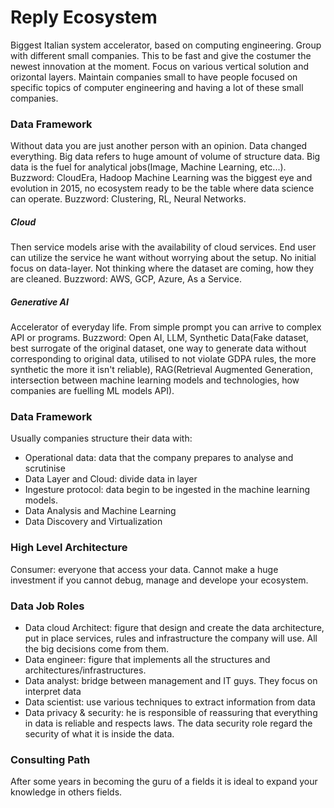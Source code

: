 # Reply Ecosystem
Biggest Italian system accelerator, based on computing engineering. Group with different small companies. This to be fast and give the costumer the newest innovation at the moment. Focus on various vertical solution and orizontal layers. Maintain companies small to have people focused on specific topics of computer engineering and having a lot of these small companies.
### Data Framework
Without data you are just another person with an opinion.
Data changed everything. Big data refers to huge amount of volume of structure data. Big data is the fuel for analytical jobs(Image, Machine Learning, etc...).
Buzzword: CloudEra, Hadoop
Machine Learning was the biggest eye and evolution in 2015, no ecosystem ready to be the table where data science can operate.
Buzzword: Clustering, RL, Neural Networks.
##### Cloud 
Then service models arise with the availability of cloud services. End user can utilize the service he want without worrying about the setup. No initial focus on data-layer. Not thinking where the dataset are coming, how they are cleaned. 
Buzzword: AWS, GCP, Azure, As a Service.
##### Generative AI
Accelerator of everyday life. From simple prompt you can arrive to complex API or programs.
Buzzword: Open AI, LLM, Synthetic Data(Fake dataset, best surrogate of the original dataset, one way to generate data without corresponding to original data, utilised to not violate GDPA rules, the more synthetic the more it isn't reliable), RAG(Retrieval Augmented Generation, intersection between machine learning models and technologies, how companies are fuelling ML models API).
### Data Framework
Usually companies structure their data with:
- Operational data: data that the company prepares to analyse and scrutinise
- Data Layer and Cloud: divide data in layer
- Ingesture protocol: data begin to be ingested in the machine learning models.
- Data Analysis and Machine Learning
- Data Discovery and Virtualization
### High Level Architecture

Consumer: everyone that access your data. Cannot make a huge investment if you cannot debug, manage and develope your ecosystem.
### Data Job Roles
- Data cloud Architect: figure that design and create the data architecture, put in place services, rules and infrastructure the company will use. All the big decisions come from them. 
- Data engineer: figure that implements all the structures and architectures/infrastructures.
- Data analyst: bridge between management and IT guys. They focus on interpret data
- Data scientist: use various techniques to extract information from data
- Data privacy & security: he is responsible of reassuring that everything in data is reliable and respects laws. The data security role regard the security of what it is inside the data.
### Consulting Path
After some years in becoming the guru of a fields it is ideal to expand your knowledge in others fields.